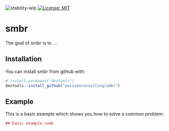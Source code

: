 
<!-- README.md is generated from README.Rmd. Please edit that file -->
![stability-wip](https://img.shields.io/badge/stability-work_in_progress-lightgrey.svg) [![License: MIT](https://img.shields.io/badge/License-MIT-blue.svg)](https://opensource.org/licenses/MIT)

smbr
====

The goal of smbr is to ...

Installation
------------

You can install smbr from github with:

``` r
# install.packages("devtools")
devtools::install_github("poissonconsulting/smbr")
```

Example
-------

This is a basic example which shows you how to solve a common problem:

``` r
## basic example code
```
